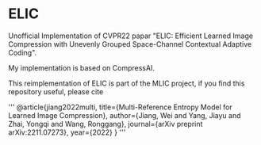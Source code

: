 # ELIC
Unofficial Implementation of CVPR22 papar "ELIC: Efficient Learned Image Compression with Unevenly Grouped Space-Channel Contextual Adaptive Coding".

My implementation is based on CompressAI.

This reimplementation of ELIC is part of the MLIC project, if you find this repository useful, please cite

'''
@article{jiang2022multi,
  title={Multi-Reference Entropy Model for Learned Image Compression},
  author={Jiang, Wei and Yang, Jiayu and Zhai, Yongqi and Wang, Ronggang},
  journal={arXiv preprint arXiv:2211.07273},
  year={2022}
}
'''
